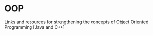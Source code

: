 # OOP
Links and resources for strengthening the concepts of Object Oriented Programming [Java and C++]
